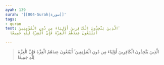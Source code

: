 ```yaml
---
ayah: 139
surah: '[[004-Surah|سورة]]'
tags:
- quran
text: الَّذِينَ يَتَّخِذُونَ الْكَافِرِينَ أَوْلِيَاءَ مِن دُونِ الْمُؤْمِنِينَ ۚ
  أَيَبْتَغُونَ عِندَهُمُ الْعِزَّةَ فَإِنَّ الْعِزَّةَ لِلَّهِ جَمِيعًا

---
```

> الَّذِينَ يَتَّخِذُونَ الْكَافِرِينَ أَوْلِيَاءَ مِن دُونِ الْمُؤْمِنِينَ ۚ أَيَبْتَغُونَ عِندَهُمُ الْعِزَّةَ فَإِنَّ الْعِزَّةَ لِلَّهِ جَمِيعًا

